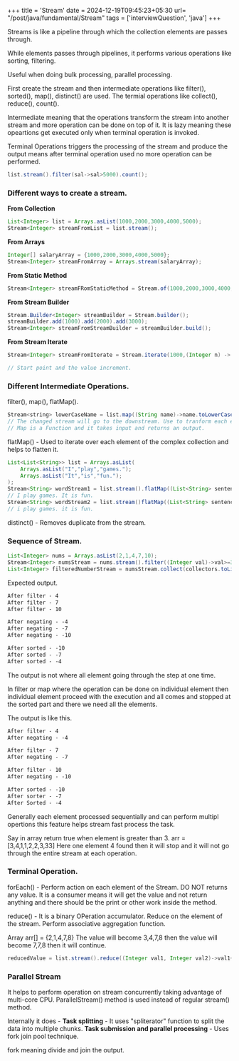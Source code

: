 +++
title = 'Stream'
date = 2024-12-19T09:45:23+05:30
url= "/post/java/fundamental/Stream"
tags = ['interviewQuestion', 'java']
+++

Streams is like a pipeline through which the collection elements are passes through.

While elements passes through pipelines, it performs various operations like sorting, filtering.

Useful when doing bulk processing, parallel processing.

First create the stream and then intermediate operations like filter(), sorted(), map(), distinct() are used. The termial operations like collect(), reduce(), count().

Intermediate meaning that the operations transform the stream into another stream and more operation can be done on top of it. It is lazy meaning these opeartions get executed only when terminal operation is invoked.

Terminal Operations triggers the processing of the stream and produce the output means after terminal operation used no more operation can be performed.

```java
list.stream().filter(sal->sal>5000).count();
```

### Different ways to create a stream.

**From Collection**

```java
List<Integer> list = Arrays.asList(1000,2000,3000,4000,5000);
Stream<Integer> streamFromList = list.stream();
```

**From Arrays**

```java
Integer[] salaryArray = {1000,2000,3000,4000,5000};
Stream<Integer> streamFromArray = Arrays.stream(salaryArray);
```

**From Static Method**

```java
Stream<Integer> streamFRomStaticMethod = Stream.of(1000,2000,3000,4000,5000);
```

**From Stream Builder**

```java
Stream.Builder<Integer> streamBuilder = Stream.builder();
streamBuilder.add(1000).add(2000).add(3000);
Stream<Integer> streamFromStreamBuilder = streamBuilder.build();
```

**From Stream Iterate**

```java
Stream<Integer> streamFromIterate = Stream.iterate(1000,(Integer n) -> n+5000).limit(5);

// Start point and the value increment.
```

### Different Intermediate Operations.

filter(), map(), flatMap().

```java
Stream<string> lowerCaseName = list.map((String name)->name.toLowerCase());
// The changed stream will go to the downstream. Use to tranform each element.
// Map is a Function and it takes input and returns an output.
```

flatMap() - Used to iterate over each element of the complex collection and helps to flatten it.

```java
List<List<String>> list = Arrays.asList(
    Arrays.asList("I","play","games.");
    Arrays.asList("It","is","fun.");
);
Stream<String> wordStream1 = list.stream().flatMap((List<String> sentence) ->sentence.stream());
// I play games. It is fun.
Stream<String> wordStream2 = list.stream()flatMap((List<String> sentence)->sentence.stream().map((String value)->value.toLowerCase()));
// i play games. it is fun.
```

distinct() - Removes duplicate from the stream.

### Sequence of Stream.

```java
List<Integer> nums = Arrays.asList(2,1,4,7,10);
Stream<Integer> numsStream = nums.stream().filter((Integer val)->val>=3).peek((Integer val)->System.out.println("After filter :"+val)).map((Integer val)->(val*-1)).peek((Integer val)->System.out.println("After Negating - " + val)).sorted().peek((Integer val)->System.out.println("After Sorted - " + val));
List<Integer> filteredNumberStream = numsStream.collect(collectors.toList());
```

Expected output.

```xml
After filter - 4
After filter - 7
After filter - 10

After negating - -4
After negating - -7
After negating - -10

After sorted - -10
After sorted - -7
After sorted - -4
```

The output is not where all element going through the step at one time.

In filter or map where the operation can be done on individual element then individual element proceed with the execution and all comes and stopped at the sorted part and there we need all the elements.

The output is like this.

```xml
After filter - 4
After negating - -4

After filter - 7
After negating - -7

After filter - 10
After negating - -10

After sorted - -10
After sorter - -7
After Sorted - -4
```

Generally each element processed sequentially and can perform multipl opertions this feature helps stream fast process the task.

Say in array return true when element is greater than 3.
arr = [3,4,1,1,2,2,3,33]
Here one element 4 found then it will stop and it will not go through the entire stream at each operation.

### Terminal Operation.

forEach() - Perform action on each element of the Stream. DO NOT returns any value.
It is a consumer means it will get the value and not return anything and there should be the print or other work inside the method.

reduce() - It is a binary OPeration accumulator.
Reduce on the element of the stream. Perform associative aggregation function.

Array arr[] = {2,1,4,7,8}
The value will become 3,4,7,8 then the value will become 7,7,8 then it will continue.

```java
reducedValue = list.stream().reduce((Integer val1, Integer val2)->val1+val2);
```

### Parallel Stream

It helps to perform operation on stream concurrently taking advantage of multi-core CPU. ParallelStream() method is used instead of regular stream() method.

Internally it does -
**Task splitting** - It uses "spliterator" function to split the data into multiple chunks.
**Task submission and parallel processing** - Uses fork join pool technique.

fork meaning divide and join the output.

```java

```